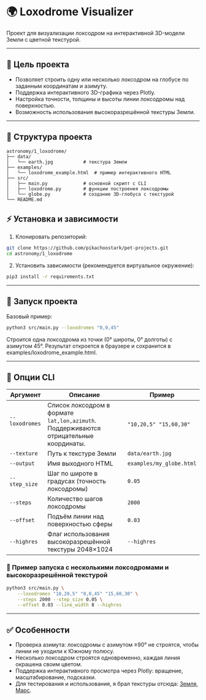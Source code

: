 # 🌍 Loxodrome Visualizer

Проект для визуализации локсодром на интерактивной 3D-модели Земли с цветной текстурой.

---

## 🎯 Цель проекта

- Позволяет строить одну или несколько локсодром на глобусе по заданным координатам и азимуту.
- Поддержка интерактивного 3D-графика через Plotly.
- Настройка точности, толщины и высоты линии локсодромы над поверхностью.
- Возможность использования высокоразрешённой текстуры Земли.

---

## 📁 Структура проекта

```
astronomy/1_loxodrome/
├── data/
│   └── earth.jpg           # текстура Земли
├── examples/
│   └── loxodrome_example.html  # пример интерактивного HTML
├── src/
│   ├── main.py             # основной скрипт с CLI
│   ├── loxodrome.py        # функции построения локсодромы
│   └── globe.py            # создание 3D-глобуса с текстурой
└── README.md
```

## ⚡ Установка и зависимости

1. Клонировать репозиторий:

```bash
git clone https://github.com/pikachoostark/pet-projects.git
cd astronomy/1_loxodrome
```

2. Установить зависимости (рекомендуется виртуальное окружение):

```bash
pip3 install -r requirements.txt
```

---

## 🚀 Запуск проекта

Базовый пример:

```bash
python3 src/main.py --loxodromes "0,0,45"
```

Строится одна локсодрома из точки (0° широты, 0° долготы) с азимутом 45°.
Результат откроется в браузере и сохранится в examples/loxodrome_example.html.

---

## 📌 Опции CLI

| Аргумент                      | Описание                                                                               | Пример                   |
| ----------------------------- | -----------------------------------------------------------------------------------    | ------------------------ |
| `--loxodromes`    &nbsp;      | Список локсодром в формате `lat,lon,azimuth`. Поддерживаются отрицательные координаты. | `"10,20,5" "15,60,30"`   |
| `--texture`                   | Путь к текстуре Земли                                                                  | `data/earth.jpg`         |
| `--output`                    | Имя выходного HTML                                                                     | `examples/my_globe.html` |
| `--step_size`                 | Шаг по широте в градусах (точность локсодромы)                                         | `0.05`                   |
| `--steps`                     | Количество шагов локсодромы                                                            | `2000`                   |
| `--offset`                    | Подъём линии над поверхностью сферы                                                    | `0.03`                   |
| `--highres`                   | Флаг использования высокоразрешённой текстуры 2048×1024                                | `--highres`              |


### 📌 Пример запуска с несколькими локсодромами и высокоразрешённой текстурой

```bash
python3 src/main.py \
    --loxodromes "10,20,5" "0,0,45" "15,60,30" \
    --steps 2000 --step_size 0.05 \
    --offset 0.03 --line_width 8 --highres
```

---

## ✅ Особенности

- Проверка азимута: локсодромы с азимутом ≥90° не строятся, чтобы линии не уходили к Южному полюсу.
- Несколько локсодром строятся одновременно, каждая линия окрашена своим цветом.
- Поддержка интерактивного просмотра через Plotly: вращение, масштабирование, подсказки.
- Для тестирования и использования, я брал текстуры отсюда: [Земля](https://svs.gsfc.nasa.gov/3615), [Марс](https://planet-texture-maps.fandom.com/wiki/Mars).
